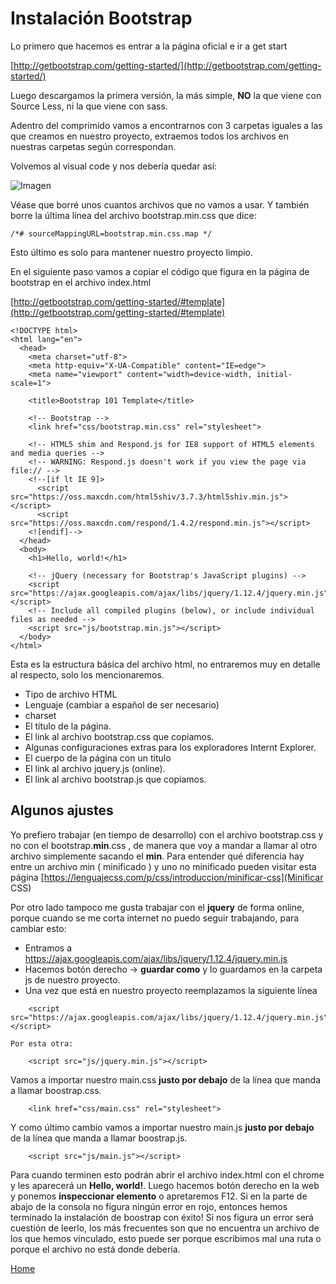 # Instalación Bootstrap

Lo primero que hacemos es entrar a la página oficial e ir a get start

[http://getbootstrap.com/getting-started/](http://getbootstrap.com/getting-started/)

Luego descargamos la primera versión, la más simple, **NO** la que viene con Source Less, ni la que viene con sass.

Adentro del comprimido vamos a encontrarnos con 3 carpetas iguales a las que creamos en nuestro proyecto, extraemos todos los archivos en nuestras carpetas según correspondan.

Volvemos al visual code y nos debería quedar así:

![Imagen](https://fgarciajulia.github.io/mi_primera_pagina/docs/img/estructura2.jpg)

Véase que borré unos cuantos archivos que no vamos a usar. Y también borre la última línea del archivo bootstrap.min.css que dice:

```
/*# sourceMappingURL=bootstrap.min.css.map */
```
Esto último es solo para mantener nuestro proyecto limpio.


En el siguiente paso vamos a copiar el código que figura en la página de bootstrap en el archivo index.html

[http://getbootstrap.com/getting-started/#template](http://getbootstrap.com/getting-started/#template)

```
<!DOCTYPE html>
<html lang="en">
  <head>
    <meta charset="utf-8">
    <meta http-equiv="X-UA-Compatible" content="IE=edge">
    <meta name="viewport" content="width=device-width, initial-scale=1">
    
    <title>Bootstrap 101 Template</title>

    <!-- Bootstrap -->
    <link href="css/bootstrap.min.css" rel="stylesheet">

    <!-- HTML5 shim and Respond.js for IE8 support of HTML5 elements and media queries -->
    <!-- WARNING: Respond.js doesn't work if you view the page via file:// -->
    <!--[if lt IE 9]>
      <script src="https://oss.maxcdn.com/html5shiv/3.7.3/html5shiv.min.js"></script>
      <script src="https://oss.maxcdn.com/respond/1.4.2/respond.min.js"></script>
    <![endif]-->
  </head>
  <body>
    <h1>Hello, world!</h1>

    <!-- jQuery (necessary for Bootstrap's JavaScript plugins) -->
    <script src="https://ajax.googleapis.com/ajax/libs/jquery/1.12.4/jquery.min.js"></script>
    <!-- Include all compiled plugins (below), or include individual files as needed -->
    <script src="js/bootstrap.min.js"></script>
  </body>
</html>
```

Esta es la estructura básica del archivo html, no entraremos muy en detalle al respecto, solo los mencionaremos.

- Tipo de archivo HTML
- Lenguaje (cambiar a español de ser necesario) 
- charset
- El título de la página.
- El link al archivo bootstrap.css que copiamos.
- Algunas configuraciones extras para los exploradores Internt Explorer.
- El cuerpo de la página con un titulo
- El link al archivo jquery.js (online).
- El link al archivo bootstrap.js que copiamos.

## Algunos ajustes

Yo prefiero trabajar (en tiempo de desarrollo) con el archivo bootstrap.css y no con el bootstrap.**min**.css , de manera que voy a mandar a llamar al otro archivo simplemente sacando el **min**.
Para entender qué diferencia hay entre un archivo min ( minificado ) y uno no minificado pueden visitar esta página [https://lenguajecss.com/p/css/introduccion/minificar-css](Minificar CSS)

Por otro lado tampoco me gusta trabajar con el **jquery** de forma online, porque cuando se me corta internet no puedo seguir trabajando, para cambiar esto:
- Entramos a https://ajax.googleapis.com/ajax/libs/jquery/1.12.4/jquery.min.js
- Hacemos botón derecho -> **guardar como** y lo guardamos en la carpeta js de nuestro proyecto.
- Una vez que está en nuestro proyecto reemplazamos la siguiente línea

```
    <script src="https://ajax.googleapis.com/ajax/libs/jquery/1.12.4/jquery.min.js"></script>
```

    Por esta otra:

```
    <script src="js/jquery.min.js"></script>
```

Vamos a importar nuestro main.css **justo por debajo** de la línea que manda a llamar boostrap.css.

```
    <link href="css/main.css" rel="stylesheet">
```

Y como último cambio vamos a importar nuestro main.js **justo por debajo** de la línea que manda a llamar boostrap.js.

```
    <script src="js/main.js"></script>
```

Para cuando terminen esto podrán abrir el archivo index.html con el chrome y les aparecerá un **Hello, world!**.
Luego hacemos botón derecho en la web y ponemos **inspeccionar elemento** o apretaremos F12.
Si en la parte de abajo de la consola no figura ningún error en rojo, entonces hemos terminado la instalación de boostrap con éxito!
Si nos figura un error será cuestión de leerlo, los más frecuentes son que no encuentra un archivo de los que hemos vinculado, esto puede ser porque escribimos mal una ruta o porque el archivo no está donde debería.

[Home](https://fgarciajulia.github.io/mi_primera_pagina/)